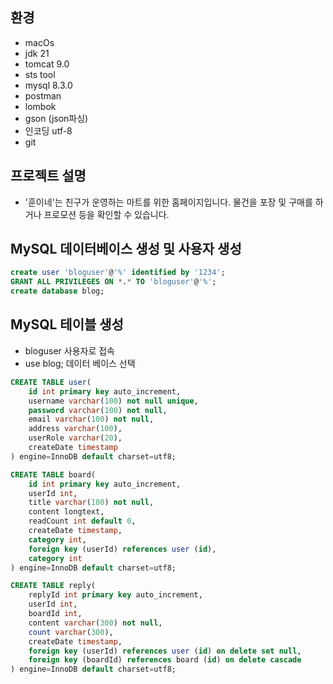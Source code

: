 ## 환경

- macOs
- jdk 21
- tomcat 9.0
- sts tool
- mysql 8.3.0
- postman
- lombok
- gson (json파싱)
- 인코딩 utf-8
- git

## 프로젝트 설명
- '훈이네'는 친구가 운영하는 마트를 위한 홈페이지입니다.
	물건을 포장 및 구매를 하거나 프로모션 등을 확인할 수 있습니다.

## MySQL 데이터베이스 생성 및 사용자 생성

```sql
create user 'bloguser'@'%' identified by '1234';
GRANT ALL PRIVILEGES ON *.* TO 'bloguser'@'%';
create database blog;
```

## MySQL 테이블 생성

- bloguser 사용자로 접속
- use blog; 데이터 베이스 선택

```sql
CREATE TABLE user(
    id int primary key auto_increment,
    username varchar(100) not null unique,
    password varchar(100) not null,
    email varchar(100) not null,
    address varchar(100),
    userRole varchar(20),
    createDate timestamp
) engine=InnoDB default charset=utf8;

CREATE TABLE board(
    id int primary key auto_increment,
    userId int,
    title varchar(100) not null,
    content longtext,
    readCount int default 0,
    createDate timestamp,
    category int,
    foreign key (userId) references user (id),
    category int
) engine=InnoDB default charset=utf8;

CREATE TABLE reply(
    replyId int primary key auto_increment,
    userId int,
    boardId int,
    content varchar(300) not null,
    count varchar(300),
    createDate timestamp,
    foreign key (userId) references user (id) on delete set null,
    foreign key (boardId) references board (id) on delete cascade
) engine=InnoDB default charset=utf8;

```